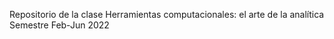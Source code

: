Repositorio de la clase Herramientas computacionales: el arte de la analítica
Semestre Feb-Jun 2022
